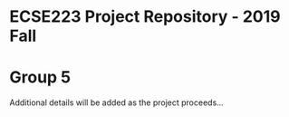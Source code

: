 # ECSE223 Project Repository - 2019 Fall
# Group 5

Additional details will be added as the project proceeds...

